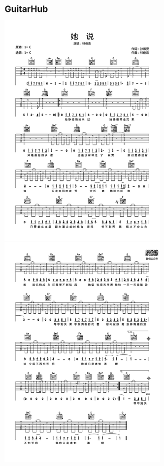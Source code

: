 # GuitarHub

![林俊杰《她说》吉他谱_C调高清版_0](./林俊杰《她说》吉他谱_C调高清版_0.jpg)
![林俊杰《她说》吉他谱_C调高清版_1](./林俊杰《她说》吉他谱_C调高清版_1.jpg)
